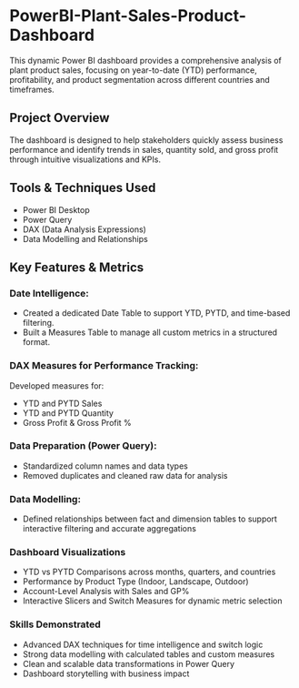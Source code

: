 <h1>PowerBI-Plant-Sales-Product-Dashboard</h1>

This dynamic Power BI dashboard provides a comprehensive analysis of plant product sales, focusing on year-to-date (YTD) performance, profitability, and product segmentation across different countries and timeframes.

<h2>Project Overview</h2>
The dashboard is designed to help stakeholders quickly assess business performance and identify trends in sales, quantity sold, and gross profit through intuitive visualizations and KPIs.

<h2>Tools & Techniques Used</h2>

- Power BI Desktop
- Power Query
- DAX (Data Analysis Expressions)
- Data Modelling and Relationships

<h2>Key Features & Metrics</h2>

<h3>Date Intelligence:</h3>

- Created a dedicated Date Table to support YTD, PYTD, and time-based filtering.
- Built a Measures Table to manage all custom metrics in a structured format.

<h3>DAX Measures for Performance Tracking:</h3>

Developed measures for:

- YTD and PYTD Sales
- YTD and PYTD Quantity
- Gross Profit & Gross Profit %

<h3>Data Preparation (Power Query):</h3>

- Standardized column names and data types
- Removed duplicates and cleaned raw data for analysis

<h3>Data Modelling:</h3>

- Defined relationships between fact and dimension tables to support interactive filtering and accurate aggregations

<h3>Dashboard Visualizations</h3>

- YTD vs PYTD Comparisons across months, quarters, and countries
- Performance by Product Type (Indoor, Landscape, Outdoor)
- Account-Level Analysis with Sales and GP%
- Interactive Slicers and Switch Measures for dynamic metric selection

<h3>Skills Demonstrated</h3>

- Advanced DAX techniques for time intelligence and switch logic
- Strong data modelling with calculated tables and custom measures
- Clean and scalable data transformations in Power Query
- Dashboard storytelling with business impact
